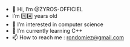 - 👋 Hi, I’m @ZYROS-OFFICIEL
- I’m 1️⃣4️⃣ years old
- 👀 I’m interested in computer science
- 🌱 I’m currently learning C++
- 📫 How to reach me : rondomiez@gmail.com

<!---
ZYROS-OFFICIEL/ZYROS-OFFICIEL is a ✨ special ✨ repository because its `README.md` (this file) appears on your GitHub profile.
You can click the Preview link to take a look at your changes.
--->
